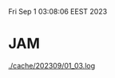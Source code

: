 Fri Sep  1 03:08:06 EEST 2023
# JAM
<a href='./cache/202309/01_03.log'>./cache/202309/01_03.log</a>
